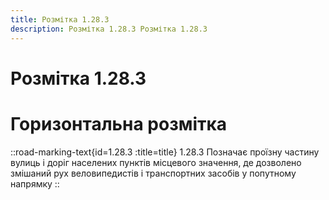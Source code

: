 ```yaml
---
title: Розмітка 1.28.3
description: Розмітка 1.28.3 Розмітка 1.28.3
---
```

# Розмітка 1.28.3
# Горизонтальна розмітка
::road-marking-text{id=1.28.3 :title=title}
1.28.3 Позначає проїзну частину вулиць і доріг населених пунктів місцевого значення, де дозволено змішаний рух веловипедистів і транспортних засобів у попутному напрямку
::